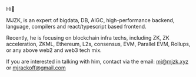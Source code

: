 Hi👋 

MJZK, is an expert of bigdata, DB, AIGC, high-performance backend, language, compilers and react/typescript based frontend.

Recently, he is focusing on blockchain infra techs, including ZK, ZK acceleration, ZKML, Ethereum, L2s, consensus, EVM, Parallel EVM, Rollups, or any above web2 and web3 tech mix.

If you are interested in talking with him, contact via the email:
mj@mjzk.xyz or mjrackoff@gmail.com
